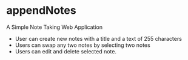 # appendNotes
A Simple Note Taking Web Application

* User can create new notes with a title and a text of 255 characters
* Users can swap any two notes by selecting two notes
* Users can edit and delete selected note.

